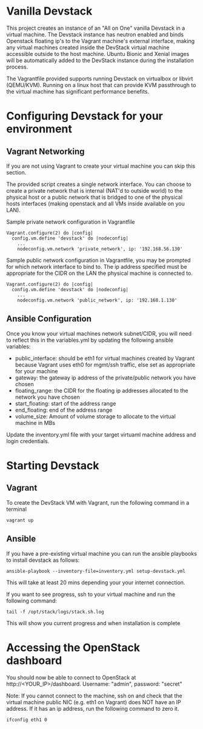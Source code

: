 # Vanilla Devstack

This project creates an instance of an "All on One" vanilla Devstack in a virtual machine. The Devstack instance has neutron enabled and binds Openstack floating ip's to the Vagrant machine's external interface, making any virtual machines created inside the DevStack virtual machine accessible outside to the host machine. Ubuntu Bionic and Xenial images will be automatically added to the DevStack instance during the installation process. 

The Vagrantfile provided supports running Devstack on virtualbox or libvirt (QEMU/KVM). Running on a linux host that can provide KVM passthrough to the virtual machine has significant performance benefits.

# Configuring Devstack for your environment

## Vagrant Networking

If you are not using Vagrant to create your virtual machine you can skip this section. 

The provided script creates a single network interface. You can choose to create a private network that is internal (NAT'd to outside world) to the physical host or a public network that is bridged to one of the physical hosts interfaces (making openstack and all VMs inside available on you LAN).

Sample private network configuration in Vagrantfile
```
Vagrant.configure(2) do |config|
  config.vm.define 'devstack' do |nodeconfig|
    ...
    nodeconfig.vm.network 'private_network', ip: '192.168.56.130'
```

Sample public network configuration in Vagrantfile, you may be prompted for which network interface to bind to. The ip address specified must be appropriate for the CIDR on the LAN the physical machine is connected to.
```
Vagrant.configure(2) do |config|
  config.vm.define 'devstack' do |nodeconfig|
    ...
    nodeconfig.vm.network 'public_network', ip: '192.168.1.130'
```

## Ansible Configuration

Once you know your virtual machines network subnet/CIDR, you will need to reflect this in the variables.yml by updating the following ansible variables:
* public_interface: should be eth1 for virtual machines created by Vagrant because Vagrant uses eth0 for mgmt/ssh traffic, else set as appropriate for your machine
* gateway: the gateway ip address of the private/public network you have chosen
* floating_range: the CIDR for the floating ip addresses allocated to the network you have chosen
* start_floating: start of the address range
* end_floating: end of the address range
* volume_size: Amount of volume storage to allocate to the virtual machine in MBs

Update the inventory.yml file with your target virtuaml machine address and login credentials.

# Starting Devstack

## Vagrant

To create the DevStack VM with Vagrant, run the following command in a terminal
```
vagrant up
```

## Ansible

If you have a pre-existing virtual machine you can run the ansible playbooks to install devstack as follows:

```
ansible-playbook --inventory-file=inventory.yml setup-devstack.yml
```

This will take at least 20 mins depending your your internet connection. 

If you want to see progress, ssh to your virtual machine and run the following command:
```
tail -f /opt/stack/logs/stack.sh.log
```
This will show you current progress and when installation is complete

# Accessing the OpenStack dashboard

You should now be able to connect to OpenStack at http://<YOUR_IP>/dashboard. Username: "admin", password: "secret"

Note: If you cannot connect to the machine, ssh on and check that the virtual machine public NIC (e.g. eth1 on Vagrant) does NOT have an IP address. If it has an ip address, run the following command to zero it. 

```
ifconfig eth1 0
```

